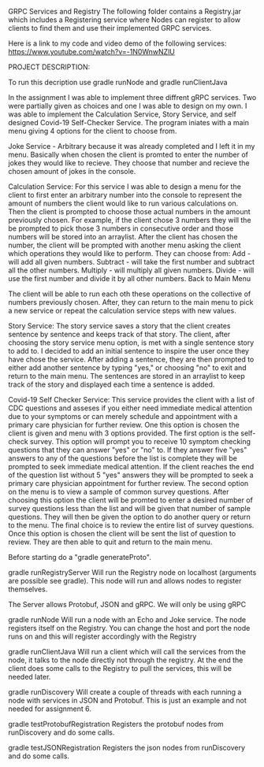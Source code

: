 GRPC Services and Registry
The following folder contains a Registry.jar which includes a Registering service where Nodes can register to allow clients to find them and use their implemented GRPC services.


Here is a link to my code and video demo of the following services: https://www.youtube.com/watch?v=-1N0WnwNZlU

PROJECT DESCRIPTION:

To run this decription use gradle runNode and gradle runClientJava

In the assignment I was able to implement three diffrent gRPC services. Two were partially given as choices and one I was able to design on my own.
I was able to implement the Calculation Service, Story Service, and self designed Covid-19 Self-Checker Service. The program iniates with a main menu giving 4 options for the client to choose from.

Joke Service - Arbitrary because it was already completed and I left it in my menu. Basically when chosen the client is promted to enter the number of jokes they would like to recieve. They choose that number and recieve the chosen amount of jokes in the console.

Calculation Service:
For this service I was able to design a menu for the client to first enter an arbitrary number into the console to represent the amount of numbers the client would like to run various calculations on. Then the client is prompted to choose those actual numbers in the amount previously chosen. For example, if the client chose 3 numbers they will the be prompted to pick those 3 numbers in consecutive order and those numbers will be stored into an arraylist. After the client has chosen the number, the client will be prompted with another menu asking the client which operations they would like to perform. 
They can choose from:
Add - will add all given numbers.
Subtract - will take the first number and subtract all the other numbers.
Multiply - will multiply all given numbers.
Divide - will use the first number and divide it by all other numbers.
Back to Main Menu

The client will be able to run each oth these operations on the collective of numbers previously chosen. After, they can return to the main menu to pick a new service or repeat the calculation service steps with new values.

Story Service:
The story service saves a story that the client creates sentence by sentence and keeps track of that story. The client, after choosing the story service menu option, is met with a single sentence story to add to. I decided to add an initial sentence to inspire the user once they have chose the service. After adding a sentence, they are then prompted to either add another sentence by typing "yes," or choosing "no" to exit and return to the main menu. The sentences are stored in an arraylist to keep track of the story and displayed each time a sentence is added.

Covid-19 Self Checker Service:
This service provides the client with a list of CDC questions and asseses if you either need immediate medical attention due to your symptoms or can merely schedule and appointment with a primary care physician for further review. One this option is chosen the client is given and menu with 3 options provided. The first option is the self-check survey. This option will prompt you to receive 10 symptom checking questions that they can answer "yes" or "no" to. If they answer  five "yes" answers to any of the questions before the list is complete they will be prompted to seek immediate medical attention. If the client reaches the end of the question list without 5 "yes" answers they will be prompted to seek a primary care physician appointment for further review. The second option on the menu is to view a sample of common survey questions. After choosing this option the client will be promted to enter a desired number of survey questions less than the list and will be given that number of sample questions. They will then be given the option to do another query or return to the menu. The final choice is to review the entire list of survey questions. Once this option is chosen the client will be sent the list of question to review. They are then able to quit and return to the main menu.

Before starting do a "gradle generateProto".

gradle runRegistryServer
Will run the Registry node on localhost (arguments are possible see gradle). This node will run and allows nodes to register themselves.

The Server allows Protobuf, JSON and gRPC. We will only be using gRPC

gradle runNode
Will run a node with an Echo and Joke service. The node registers itself on the Registry. You can change the host and port the node runs on and this will register accordingly with the Registry

gradle runClientJava
Will run a client which will call the services from the node, it talks to the node directly not through the registry. At the end the client does some calls to the Registry to pull the services, this will be needed later.

gradle runDiscovery
Will create a couple of threads with each running a node with services in JSON and Protobuf. This is just an example and not needed for assignment 6.

gradle testProtobufRegistration
Registers the protobuf nodes from runDiscovery and do some calls.

gradle testJSONRegistration
Registers the json nodes from runDiscovery and do some calls.
